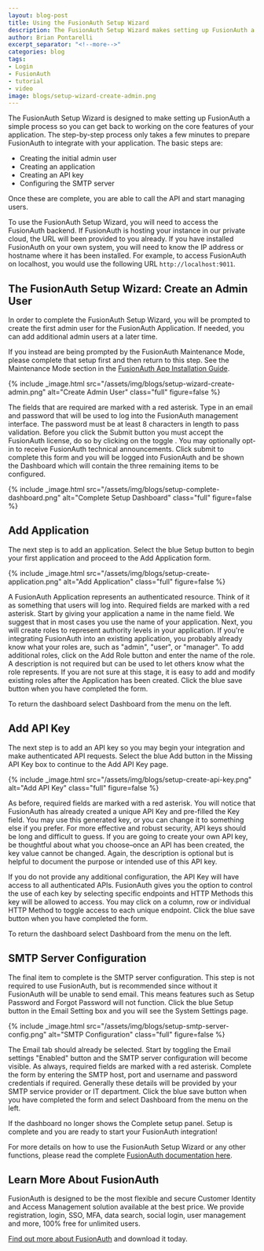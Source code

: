 ```yaml
---
layout: blog-post
title: Using the FusionAuth Setup Wizard
description: The FusionAuth Setup Wizard makes setting up FusionAuth a simple step-by-step process.
author: Brian Pontarelli
excerpt_separator: "<!--more-->"
categories: blog
tags:
- Login
- FusionAuth
- tutorial
- video
image: blogs/setup-wizard-create-admin.png
---
```

The FusionAuth Setup Wizard is designed to make setting up FusionAuth a simple process so you can get back to working on the core features of your application. The step-by-step process only takes a few minutes to prepare FusionAuth to integrate with your application. The basic steps are:
- Creating the initial admin user
- Creating an application
- Creating an API key
- Configuring the SMTP server

Once these are complete, you are able to call the API and start managing users.
<!--more-->
To use the FusionAuth Setup Wizard, you will need to access the FusionAuth backend. If FusionAuth is hosting your instance in our private cloud, the URL will been provided to you already. If you have installed FusionAuth on your own system, you will need to know the IP address or hostname where it has been installed. For example, to access FusionAuth on localhost, you would use the following URL `http://localhost:9011`.

## The FusionAuth Setup Wizard: Create an Admin User

In order to complete the FusionAuth Setup Wizard, you will be prompted to create the first admin user for the FusionAuth Application. If needed, you can add additional admin users at a later time.

If you instead are being prompted by the FusionAuth Maintenance Mode, please complete that setup first and then return to this step. See the Maintenance Mode section in the [FusionAuth App Installation Guide](/docs/v1/tech/installation-guide/fusionauth-app/).

{% include _image.html src="/assets/img/blogs/setup-wizard-create-admin.png" alt="Create Admin User" class="full" figure=false %}

The fields that are required are marked with a red asterisk. Type in an email and password that will be used to log into the FusionAuth management interface. The password must be at least 8 characters in length to pass validation. Before you click the Submit button you must accept the FusionAuth license, do so by clicking on the toggle .  You may optionally opt-in to receive FusionAuth technical announcements. Click submit to complete this form and you will be logged into FusionAuth and be shown the Dashboard which will contain the three remaining items to be configured.

{% include _image.html src="/assets/img/blogs/setup-complete-dashboard.png" alt="Complete Setup Dashboard" class="full" figure=false %}

## Add Application

The next step is to add an application. Select the blue Setup button to begin your first application and proceed to the Add Application form.

{% include _image.html src="/assets/img/blogs/setup-create-application.png" alt="Add Application" class="full" figure=false %}

A FusionAuth Application represents an authenticated resource. Think of it as something that users will log into. Required fields are marked with a red asterisk. Start by giving your application a name in the name field. We suggest that in most cases you use the name of your application. Next, you will create roles to represent authority levels in your application. If you're integrating FusionAuth into an existing application, you probably already know what your roles are, such as "admin", "user", or "manager". To add additional roles, click on the Add Role button and enter the name of the role. A description is not required but can be used to let others know what the role represents. If you are not sure at this stage, it is easy to add and modify existing roles after the Application has been created. Click the blue save button when you have completed the form.

To return the dashboard select Dashboard from the menu on the left.

## Add API Key

The next step is to add an API key so you may begin your integration and make authenticated API requests. Select the blue Add button in the Missing API Key box to continue to the Add API Key page.

{% include _image.html src="/assets/img/blogs/setup-create-api-key.png" alt="Add API Key" class="full" figure=false %}

As before, required fields are marked with a red asterisk. You will notice that FusionAuth has already created a unique API Key and pre-filled the Key field. You may use this generated key, or you can change it to something else if you prefer. For more effective and robust security, API keys should be long and difficult to guess. If you are going to create your own API key, be thoughtful about what you choose–once an API has been created, the key value cannot be changed. Again, the description is optional but is helpful to document the purpose or intended use of this API key.

If you do not provide any additional configuration, the API Key will have access to all authenticated APIs. FusionAuth gives you the option to control the use of each key by selecting specific endpoints and HTTP Methods this key will be allowed to access. You may click on a column, row or individual HTTP Method to toggle access to each unique endpoint. Click the blue save button when you have completed the form.

To return the dashboard select Dashboard from the menu on the left.

## SMTP Server Configuration

The final item to complete is the SMTP server configuration. This step is not required to use FusionAuth, but is recommended since without it FusionAuth will be unable to send email. This means features such as Setup Password and Forgot Password will not function. Click the blue Setup button in the Email Setting box and you will see the System Settings page.

{% include _image.html src="/assets/img/blogs/setup-smtp-server-config.png" alt="SMTP Configuration" class="full" figure=false %}

The Email tab should already be selected. Start by toggling the Email settings "Enabled" button and the SMTP server configuration will become visible. As always, required fields are marked with a red asterisk. Complete the form by entering the SMTP host, port and username and password credentials if required. Generally these details will be provided by your SMTP service provider or IT department. Click the blue save button when you have completed the form and select Dashboard from the menu on the left.

If the dashboard no longer shows the Complete setup panel. Setup is complete and you are ready to start your FusionAuth integration!

For more details on how to use the FusionAuth Setup Wizard or any other functions, please read the complete [FusionAuth documentation here](/docs/v1/tech/tutorials/setup-wizard "Jump to the FusionAuth Docs").

## Learn More About FusionAuth

FusionAuth is designed to be the most flexible and secure Customer Identity and Access Management solution available at the best price. We provide registration, login, SSO, MFA, data search, social login, user management and more, 100% free for unlimited users.

[Find out more about FusionAuth](https://fusionauth.io/ "FusionAuth Home") and download it today.
